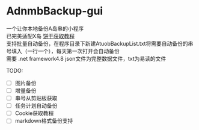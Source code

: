 # AdnmbBackup-gui
一个让你本地备份A岛串的小程序   
已完美适配X岛
[饼干获取教程](https://www.coldthunder11.com/index.php/2020/03/19/%e5%a6%82%e4%bd%95%e8%8e%b7%e5%8f%96a%e5%b2%9b%e7%9a%84%e9%a5%bc%e5%b9%b2/)   
支持批量自动备份，在程序目录下新建AtuobBackupList.txt将需要自动备份的串号填入（一行一个），每天第一次打开会自动备份   
需要 .net framework4.8
json文件为完整数据文件，txt为易读的文件

TODO:

- [ ] 图片备份
- [ ] 增量备份
- [ ] 串号从剪贴板获取
- [ ] 任务计划自动备份
- [ ] Cookie获取教程
- [ ] markdown格式备份支持 